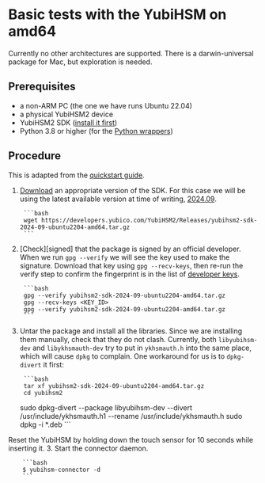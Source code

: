 # Basic tests with the YubiHSM on amd64

Currently no other architectures are supported.
There is a darwin-universal package for Mac, but exploration is needed.

## Prerequisites

- a non-ARM PC (the one we have runs Ubuntu 22.04)
- a physical YubiHSM2 device
- YubiHSM2 SDK ([install it first][getsdk])
- Python 3.8 or higher (for the [Python wrappers][pyhsm2])

## Procedure

This is adapted from the [quickstart guide][getsdk].

1. [Download][sdkrel] an appropriate version of the SDK. For this case we will be using
   the latest available version at time of writing, [2024.09][202409].

        ```bash
        wget https://developers.yubico.com/YubiHSM2/Releases/yubihsm2-sdk-2024-09-ubuntu2204-amd64.tar.gz
        ```

2. [Check][signed] that the package is signed by an official developer. When we run `gpg --verify`
   we will see the key used to make the signature. Download that key using `gpg --recv-keys`, then
   re-run the verify step to confirm the fingerprint is in the list of [developer keys][devkey].

        ```bash
        gpg --verify yubihsm2-sdk-2024-09-ubuntu2204-amd64.tar.gz
        gpg --recv-keys <KEY_ID>
        gpg --verify yubihsm2-sdk-2024-09-ubuntu2204-amd64.tar.gz
        ```

3. Untar the package and install all the libraries. Since we are installing them manually, check
   that they do not clash. Currently, both `libyubihsm-dev` and `libykhsmauth-dev` try to put in
   `ykhsmauth.h` into the same place, which will cause `dpkg` to complain. One workaround for us
   is to `dpkg-divert` it first:

        ```bash
        tar xf yubihsm2-sdk-2024-09-ubuntu2204-amd64.tar.gz
        cd yubihsm2
	sudo dpkg-divert --package libyubihsm-dev --divert /usr/include/ykhsmauth.h1 --rename /usr/include/ykhsmauth.h
        sudo dpkg -i *.deb
        ```


Reset the YubiHSM by holding down the touch sensor for 10 seconds while inserting it.
3. Start the connector daemon.

        ```bash
        $ yubihsm-connector -d
        ```
[pyhsm2]:	https://github.com/Yubico/python-yubihsm
[sdkrel]:	https://developers.yubico.com/YubiHSM2/Releases/
[getsdk]:	https://docs.yubico.com/hardware/yubihsm-2/hsm-2-user-guide/hsm2-quick-start.html
[202409]:	https://developers.yubico.com/YubiHSM2/Releases/yubihsm2-sdk-2024-09-ubuntu2204-amd64.tar.gz
[devkey]:	https://developers.yubico.com/Software_Projects/Software_Signing.html
